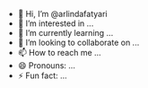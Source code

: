 - 👋 Hi, I’m @arlindafatyari
- 👀 I’m interested in ...
- 🌱 I’m currently learning ...
- 💞️ I’m looking to collaborate on ...
- 📫 How to reach me ...
- 😄 Pronouns: ...
- ⚡ Fun fact: ...

<!---
arlindafatyari/arlindafatyari is a ✨ special ✨ repository because its `README.md` (this file) appears on your GitHub profile.
You can click the Preview link to take a look at your changes.
--->

